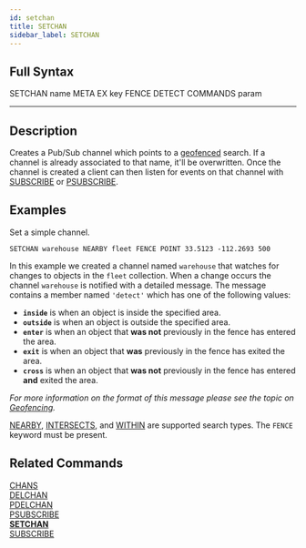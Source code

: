 ```yaml
---
id: setchan
title: SETCHAN
sidebar_label: SETCHAN
---
```


## Full Syntax

SETCHAN name META EX key FENCE DETECT COMMANDS param

---

## Description

Creates a Pub/Sub channel which points to a [geofenced](/topics/geofencing) search. If a channel is already associated to that name, it'll be overwritten. Once the channel is created a client can then listen for events on that channel with [SUBSCRIBE](/commands/subscribe) or [PSUBSCRIBE](/commands/psubscribe).

## Examples

Set a simple channel.

```tile38
SETCHAN warehouse NEARBY fleet FENCE POINT 33.5123 -112.2693 500
```

In this example we created a channel named `warehouse` that watches for changes to objects in the `fleet` collection. When a change occurs the channel `warehouse` is notified with a detailed message. The message contains a member named `'detect'` which has one of the following values:

- **`inside`** is when an object is inside the specified area.
- **`outside`** is when an object is outside the specified area.
- **`enter`** is when an object that **was not** previously in the fence has entered the area.
- **`exit`** is when an object that **was** previously in the fence has exited the area.
- **`cross`** is when an object that **was not** previously in the fence has entered **and** exited the area.

*For more information on the format of this message please see the topic on [Geofencing](/topics/geofencing).*

[NEARBY](/commands/nearby), [INTERSECTS](/commands/intersects), and [WITHIN](/commands/within) are supported search types. The `FENCE` keyword must be present.

## Related Commands

[CHANS](chans.html)<br>
[DELCHAN](delchan.html)<br>
[PDELCHAN](pdelchan.html)<br>
[PSUBSCRIBE](psubscribe.html)<br>
**[SETCHAN](setchan.html)**<br>
[SUBSCRIBE](subscribe.html)<br>